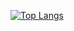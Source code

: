 [![Top Langs](https://github-readme-stats.vercel.app/api/top-langs/?username=daichi0918&layout=compact&theme=onedark)](https://github.com/anuraghazra/github-readme-stats)

<!--
**daichi0918/daichi0918** is a ✨ _special_ ✨ repository because its `README.md` (this file) appears on your GitHub profile.

Here are some ideas to get you started:

- 🔭 I’m currently working on ...
- 🌱 I’m currently learning ...
- 👯 I’m looking to collaborate on ...
- 🤔 I’m looking for help with ...
- 💬 Ask me about ...
- 📫 How to reach me: ...
- 😄 Pronouns: ...
- ⚡ Fun fact: ...
-->
